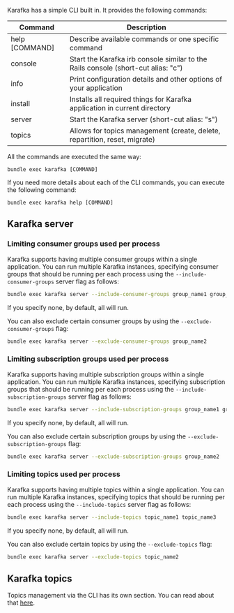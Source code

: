 Karafka has a simple CLI built in. It provides the following commands:

| Command        | Description                                                                       |
|----------------|-----------------------------------------------------------------------------------|
| help [COMMAND] | Describe available commands or one specific command                               |
| console        | Start the Karafka irb console similar to the Rails console (short-cut alias: "c") |
| info           | Print configuration details and other options of your application                 |
| install        | Installs all required things for Karafka application in current directory         |
| server         | Start the Karafka server (short-cut alias: "s")                                   |
| topics         | Allows for topics management (create, delete, repartition, reset, migrate)        |

All the commands are executed the same way:

```
bundle exec karafka [COMMAND]
```

If you need more details about each of the CLI commands, you can execute the following command:

```
bundle exec karafka help [COMMAND]
```

## Karafka server

### Limiting consumer groups used per process

Karafka supports having multiple consumer groups within a single application. You can run multiple Karafka instances, specifying consumer groups that should be running per each process using the ```--include-consumer-groups``` server flag as follows:

```bash
bundle exec karafka server --include-consumer-groups group_name1 group_name3
```

If you specify none, by default, all will run.

You can also exclude certain consumer groups by using the `--exclude-consumer-groups` flag:

```bash
bundle exec karafka server --exclude-consumer-groups group_name2
```

### Limiting subscription groups used per process

Karafka supports having multiple subscription groups within a single application. You can run multiple Karafka instances, specifying subscription groups that should be running per each process using the ```--include-subscription-groups``` server flag as follows:

```bash
bundle exec karafka server --include-subscription-groups group_name1 group_name3
```

If you specify none, by default, all will run.

You can also exclude certain subscription groups by using the `--exclude-subscription-groups` flag:

```bash
bundle exec karafka server --exclude-subscription-groups group_name2
```

### Limiting topics used per process

Karafka supports having multiple topics within a single application. You can run multiple Karafka instances, specifying topics that should be running per each process using the ```--include-topics``` server flag as follows:

```bash
bundle exec karafka server --include-topics topic_name1 topic_name3
```

If you specify none, by default, all will run.

You can also exclude certain topics by using the `--exclude-topics` flag:

```bash
bundle exec karafka server --exclude-topics topic_name2
```

## Karafka topics

Topics management via the CLI has its own section. You can read about that [here](Topics-management-and-administration#topics-management).
